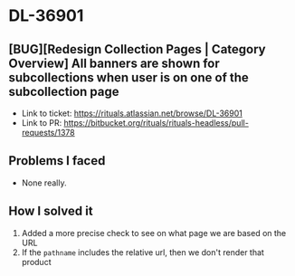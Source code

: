 # DL-36901

## [BUG][Redesign Collection Pages | Category Overview] All banners are shown for subcollections when user is on one of the subcollection page

- Link to ticket: https://rituals.atlassian.net/browse/DL-36901
- Link to PR: https://bitbucket.org/rituals/rituals-headless/pull-requests/1378

## Problems I faced

- None really. 

## How I solved it

1. Added a more precise check to see on what page we are based on the URL
2. If the `pathname` includes the relative url, then we don't render that product